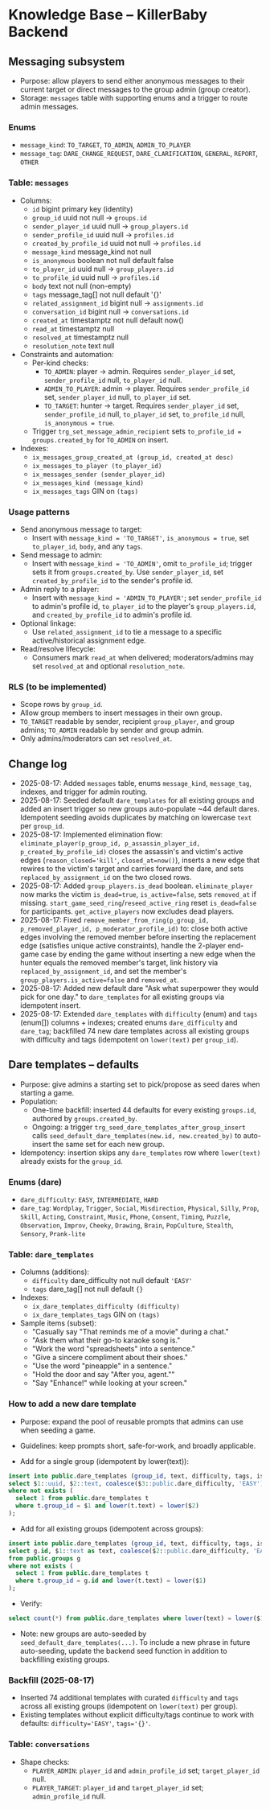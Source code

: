 # Knowledge Base – KillerBaby Backend

## Messaging subsystem

- Purpose: allow players to send either anonymous messages to their current target or direct messages to the group admin (group creator).
- Storage: `messages` table with supporting enums and a trigger to route admin messages.

### Enums
- `message_kind`: `TO_TARGET`, `TO_ADMIN`, `ADMIN_TO_PLAYER`
- `message_tag`: `DARE_CHANGE_REQUEST`, `DARE_CLARIFICATION`, `GENERAL`, `REPORT`, `OTHER`

### Table: `messages`
- Columns:
  - `id` bigint primary key (identity)
  - `group_id` uuid not null → `groups.id`
  - `sender_player_id` uuid null → `group_players.id`
  - `sender_profile_id` uuid null → `profiles.id`
  - `created_by_profile_id` uuid not null → `profiles.id`
  - `message_kind` message_kind not null
  - `is_anonymous` boolean not null default false
  - `to_player_id` uuid null → `group_players.id`
  - `to_profile_id` uuid null → `profiles.id`
  - `body` text not null (non-empty)
  - `tags` message_tag[] not null default '{}'
  - `related_assignment_id` bigint null → `assignments.id`
  - `conversation_id` bigint null → `conversations.id`
  - `created_at` timestamptz not null default now()
  - `read_at` timestamptz null
  - `resolved_at` timestamptz null
  - `resolution_note` text null
- Constraints and automation:
  - Per-kind checks:
    - `TO_ADMIN`: player → admin. Requires `sender_player_id` set, `sender_profile_id` null, `to_player_id` null.
    - `ADMIN_TO_PLAYER`: admin → player. Requires `sender_profile_id` set, `sender_player_id` null, `to_player_id` set.
    - `TO_TARGET`: hunter → target. Requires `sender_player_id` set, `sender_profile_id` null, `to_player_id` set, `to_profile_id` null, `is_anonymous = true`.
  - Trigger `trg_set_message_admin_recipient` sets `to_profile_id = groups.created_by` for `TO_ADMIN` on insert.
- Indexes:
  - `ix_messages_group_created_at (group_id, created_at desc)`
  - `ix_messages_to_player (to_player_id)`
  - `ix_messages_sender (sender_player_id)`
  - `ix_messages_kind (message_kind)`
  - `ix_messages_tags` GIN on `(tags)`

### Usage patterns
- Send anonymous message to target:
  - Insert with `message_kind = 'TO_TARGET'`, `is_anonymous = true`, set `to_player_id`, `body`, and any `tags`.
- Send message to admin:
  - Insert with `message_kind = 'TO_ADMIN'`, omit `to_profile_id`; trigger sets it from `groups.created_by`. Use `sender_player_id`, set `created_by_profile_id` to the sender's profile id.
- Admin reply to a player:
  - Insert with `message_kind = 'ADMIN_TO_PLAYER'`; set `sender_profile_id` to admin's profile id, `to_player_id` to the player's `group_players.id`, and `created_by_profile_id` to admin's profile id.
- Optional linkage:
  - Use `related_assignment_id` to tie a message to a specific active/historical assignment edge.
- Read/resolve lifecycle:
  - Consumers mark `read_at` when delivered; moderators/admins may set `resolved_at` and optional `resolution_note`.

### RLS (to be implemented)
- Scope rows by `group_id`.
- Allow group members to insert messages in their own group.
- `TO_TARGET` readable by sender, recipient `group_player`, and group admins; `TO_ADMIN` readable by sender and group admin.
- Only admins/moderators can set `resolved_at`.

## Change log
- 2025-08-17: Added `messages` table, enums `message_kind`, `message_tag`, indexes, and trigger for admin routing.
- 2025-08-17: Seeded default `dare_templates` for all existing groups and added an insert trigger so new groups auto-populate ~44 default dares. Idempotent seeding avoids duplicates by matching on lowercase `text` per `group_id`.
- 2025-08-17: Implemented elimination flow: `eliminate_player(p_group_id, p_assassin_player_id, p_created_by_profile_id)` closes the assassin's and victim's active edges (`reason_closed='kill'`, `closed_at=now()`), inserts a new edge that rewires to the victim's target and carries forward the dare, and sets `replaced_by_assignment_id` on the two closed rows.
- 2025-08-17: Added `group_players.is_dead` boolean. `eliminate_player` now marks the victim `is_dead=true`, `is_active=false`, sets `removed_at` if missing. `start_game_seed_ring`/`reseed_active_ring` reset `is_dead=false` for participants. `get_active_players` now excludes dead players.
- 2025-08-17: Fixed `remove_member_from_ring(p_group_id, p_removed_player_id, p_moderator_profile_id)` to: close both active edges involving the removed member before inserting the replacement edge (satisfies unique active constraints), handle the 2-player end-game case by ending the game without inserting a new edge when the hunter equals the removed member's target, link history via `replaced_by_assignment_id`, and set the member's `group_players.is_active=false` and `removed_at`.
- 2025-08-17: Added new default dare "Ask what superpower they would pick for one day." to `dare_templates` for all existing groups via idempotent insert.
- 2025-08-17: Extended `dare_templates` with `difficulty` (enum) and `tags` (enum[]) columns + indexes; created enums `dare_difficulty` and `dare_tag`; backfilled 74 new dare templates across all existing groups with difficulty and tags (idempotent on `lower(text)` per `group_id`).

## Dare templates – defaults

- Purpose: give admins a starting set to pick/propose as seed dares when starting a game.
- Population:
  - One-time backfill: inserted 44 defaults for every existing `groups.id`, authored by `groups.created_by`.
  - Ongoing: a trigger `trg_seed_dare_templates_after_group_insert` calls `seed_default_dare_templates(new.id, new.created_by)` to auto-insert the same set for each new group.
- Idempotency: insertion skips any `dare_templates` row where `lower(text)` already exists for the `group_id`.

### Enums (dare)

- `dare_difficulty`: `EASY`, `INTERMEDIATE`, `HARD`
- `dare_tag`: `Wordplay`, `Trigger`, `Social`, `Misdirection`, `Physical`, `Silly`, `Prop`, `Skill`, `Acting`, `Constraint`, `Music`, `Phone`, `Consent`, `Timing`, `Puzzle`, `Observation`, `Improv`, `Cheeky`, `Drawing`, `Brain`, `PopCulture`, `Stealth`, `Sensory`, `Prank-lite`

### Table: `dare_templates`

- Columns (additions):
  - `difficulty` dare_difficulty not null default `'EASY'`
  - `tags` dare_tag[] not null default `{}`
- Indexes:
  - `ix_dare_templates_difficulty (difficulty)`
  - `ix_dare_templates_tags` GIN on `(tags)`
- Sample items (subset):
  - "Casually say \"That reminds me of a movie\" during a chat."
  - "Ask them what their go-to karaoke song is."
  - "Work the word \"spreadsheets\" into a sentence."
  - "Give a sincere compliment about their shoes."
  - "Use the word \"pineapple\" in a sentence."
  - "Hold the door and say \"After you, agent.\""
  - "Say \"Enhance!\" while looking at your screen."

### How to add a new dare template

- Purpose: expand the pool of reusable prompts that admins can use when seeding a game.
- Guidelines: keep prompts short, safe-for-work, and broadly applicable.

- Add for a single group (idempotent by lower(text)):

```sql
insert into public.dare_templates (group_id, text, difficulty, tags, is_active, created_by_profile_id)
select $1::uuid, $2::text, coalesce($3::public.dare_difficulty, 'EASY'), coalesce($4::public.dare_tag[], '{}'), true, (select created_by from public.groups where id = $1)
where not exists (
  select 1 from public.dare_templates t
  where t.group_id = $1 and lower(t.text) = lower($2)
);
```

- Add for all existing groups (idempotent across groups):

```sql
insert into public.dare_templates (group_id, text, difficulty, tags, is_active, created_by_profile_id)
select g.id, $1::text as text, coalesce($2::public.dare_difficulty, 'EASY'), coalesce($3::public.dare_tag[], '{}'), true, g.created_by
from public.groups g
where not exists (
  select 1 from public.dare_templates t
  where t.group_id = g.id and lower(t.text) = lower($1)
);
```

- Verify:

```sql
select count(*) from public.dare_templates where lower(text) = lower($1);
```

- Note: new groups are auto-seeded by `seed_default_dare_templates(...)`. To include a new phrase in future auto-seeding, update the backend seed function in addition to backfilling existing groups.

### Backfill (2025-08-17)

- Inserted 74 additional templates with curated `difficulty` and `tags` across all existing groups (idempotent on `lower(text)` per group).
- Existing templates without explicit difficulty/tags continue to work with defaults: `difficulty='EASY'`, `tags='{}'`.

### Table: `conversations`
- Shape checks:
  - `PLAYER_ADMIN`: `player_id` and `admin_profile_id` set; `target_player_id` null.
  - `PLAYER_TARGET`: `player_id` and `target_player_id` set; `admin_profile_id` null.

